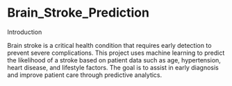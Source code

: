 # Brain_Stroke_Prediction

Introduction

Brain stroke is a critical health condition that requires early detection to prevent severe complications. This project uses machine learning to predict the likelihood of a stroke based on patient data such as age, hypertension, heart disease, and lifestyle factors. The goal is to assist in early diagnosis and improve patient care through predictive analytics. 



